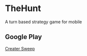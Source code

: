 # TheHunt
A turn based strategy game for mobile

## Google Play
[Creater Sweep](https://play.google.com/store/apps/details?id=com.patchces.hunt)

